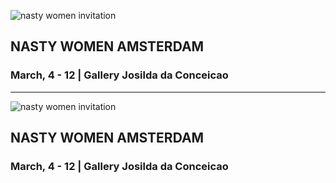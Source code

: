 ![nasty women invitation](https://c1.staticflickr.com/4/3829/33081348541_cb3c4b7811_m.jpg)

## NASTY WOMEN AMSTERDAM
### March, 4 - 12 |  Gallery Josilda da Conceicao


---

![nasty women invitation](https://c1.staticflickr.com/4/3829/33081348541_cb3c4b7811_m.jpg)

## NASTY WOMEN AMSTERDAM
### March, 4 - 12 |  Gallery Josilda da Conceicao

